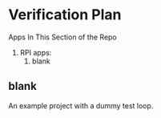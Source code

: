 # Verification Plan

Apps In This Section of the Repo

1. RPI apps:
   1. blank

## blank

An example project with a dummy test loop.
